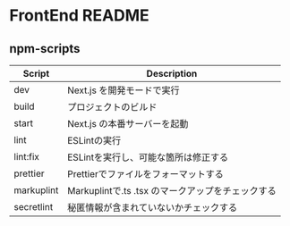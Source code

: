 # FrontEnd README

## npm-scripts

| Script     | Description                                       |
| ---------- | ------------------------------------------------- |
| dev        | Next.js を開発モードで実行                        |
| build      | プロジェクトのビルド                              |
| start      | Next.js の本番サーバーを起動                      |
| lint       | ESLintの実行                                      |
| lint:fix   | ESLintを実行し、可能な箇所は修正する              |
| prettier   | Prettierでファイルをフォーマットする              |
| markuplint | Markuplintで.ts .tsx のマークアップをチェックする |
| secretlint | 秘匿情報が含まれていないかチェックする            |
